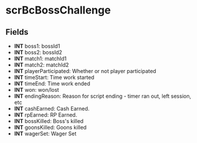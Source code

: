 # scrBcBossChallenge

## Fields
* **INT** boss1: bossId1
* **INT** boss2: bossId2
* **INT** match1: matchId1
* **INT** match2: matchId2
* **INT** playerParticipated: Whether  or not player participated
* **INT** timeStart: Time work started
* **INT** timeEnd: Time work ended
* **INT** won: won/lost
* **INT** endingReason: Reason for script ending - timer ran out, left session, etc
* **INT** cashEarned: Cash Earned.
* **INT** rpEarned: RP Earned.
* **INT** bossKilled: Boss's killed
* **INT** goonsKilled: Goons killed
* **INT** wagerSet: Wager Set
